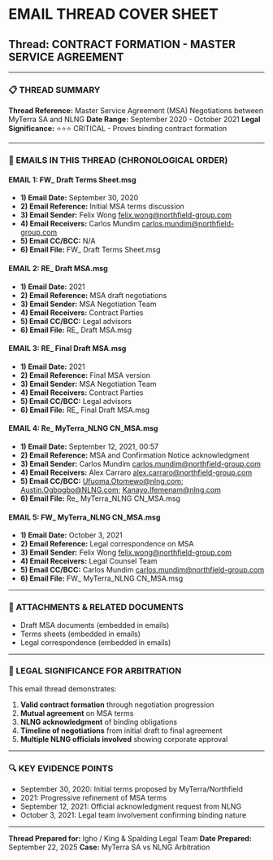 # EMAIL THREAD COVER SHEET
## Thread: CONTRACT FORMATION - MASTER SERVICE AGREEMENT

---

### 📋 THREAD SUMMARY
**Thread Reference:** Master Service Agreement (MSA) Negotiations between MyTerra SA and NLNG
**Date Range:** September 2020 - October 2021
**Legal Significance:** ⭐⭐⭐ CRITICAL - Proves binding contract formation

---

### 📧 EMAILS IN THIS THREAD (CHRONOLOGICAL ORDER)

#### EMAIL 1: FW_ Draft Terms Sheet.msg
- **1) Email Date:** September 30, 2020
- **2) Email Reference:** Initial MSA terms discussion
- **3) Email Sender:** Felix Wong <felix.wong@northfield-group.com>
- **4) Email Receivers:** Carlos Mundim <carlos.mundim@northfield-group.com>
- **5) Email CC/BCC:** N/A
- **6) Email File:** FW_ Draft Terms Sheet.msg

#### EMAIL 2: RE_ Draft MSA.msg
- **1) Email Date:** 2021
- **2) Email Reference:** MSA draft negotiations
- **3) Email Sender:** MSA Negotiation Team
- **4) Email Receivers:** Contract Parties
- **5) Email CC/BCC:** Legal advisors
- **6) Email File:** RE_ Draft MSA.msg

#### EMAIL 3: RE_ Final Draft MSA.msg
- **1) Email Date:** 2021
- **2) Email Reference:** Final MSA version
- **3) Email Sender:** MSA Negotiation Team
- **4) Email Receivers:** Contract Parties
- **5) Email CC/BCC:** Legal advisors
- **6) Email File:** RE_ Final Draft MSA.msg

#### EMAIL 4: Re_ MyTerra_NLNG CN_MSA.msg
- **1) Email Date:** September 12, 2021, 00:57
- **2) Email Reference:** MSA and Confirmation Notice acknowledgment
- **3) Email Sender:** Carlos Mundim <carlos.mundim@northfield-group.com>
- **4) Email Receivers:** Alex Carraro <alex.carraro@northfield-group.com>
- **5) Email CC/BCC:** Ufuoma.Otomewo@nlng.com; Austin.Ogbogbo@NLNG.com; Kanayo.Ifemenam@nlng.com
- **6) Email File:** Re_ MyTerra_NLNG CN_MSA.msg

#### EMAIL 5: FW_ MyTerra_NLNG CN_MSA.msg
- **1) Email Date:** October 3, 2021
- **2) Email Reference:** Legal correspondence on MSA
- **3) Email Sender:** Felix Wong <felix.wong@northfield-group.com>
- **4) Email Receivers:** Legal Counsel Team
- **5) Email CC/BCC:** Carlos Mundim <carlos.mundim@northfield-group.com>
- **6) Email File:** FW_ MyTerra_NLNG CN_MSA.msg

---

### 📎 ATTACHMENTS & RELATED DOCUMENTS
- Draft MSA documents (embedded in emails)
- Terms sheets (embedded in emails)
- Legal correspondence (embedded in emails)

---

### 💼 LEGAL SIGNIFICANCE FOR ARBITRATION
This email thread demonstrates:
1. **Valid contract formation** through negotiation progression
2. **Mutual agreement** on MSA terms
3. **NLNG acknowledgment** of binding obligations
4. **Timeline of negotiations** from initial draft to final agreement
5. **Multiple NLNG officials involved** showing corporate approval

---

### 🔍 KEY EVIDENCE POINTS
- September 30, 2020: Initial terms proposed by MyTerra/Northfield
- 2021: Progressive refinement of MSA terms
- September 12, 2021: Official acknowledgment request from NLNG
- October 3, 2021: Legal team involvement confirming binding nature

---

**Thread Prepared for:** Igho / King & Spalding Legal Team
**Date Prepared:** September 22, 2025
**Case:** MyTerra SA vs NLNG Arbitration